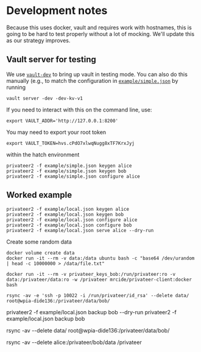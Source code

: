 # Development notes

Because this uses docker, vault and requires work with hostnames, this is going to be hard to test properly without a lot of mocking.  We'll update this as our strategy improves.

## Vault server for testing

We use [`vault-dev`](https://github.com/vimc/vault-dev) to bring up vault in testing mode.  You can also do this manually (e.g., to match the configuration in [`example/simple.json`](example/simple.json) by running

```
vault server -dev -dev-kv-v1
```

If you need to interact with this on the command line, use:

```
export VAULT_ADDR='http://127.0.0.1:8200'
```

You may need to export your root token

```
export VAULT_TOKEN=hvs.cPdO7xlwqNugg8xTF7KrxJyj
```

within the hatch environment


```
privateer2 -f example/simple.json keygen alice
privateer2 -f example/simple.json keygen bob
privateer2 -f example/simple.json configure alice
```

## Worked example

```
privateer2 -f example/local.json keygen alice
privateer2 -f example/local.json keygen bob
privateer2 -f example/local.json configure alice
privateer2 -f example/local.json configure bob
privateer2 -f example/local.json serve alice --dry-run
```

Create some random data

```
docker volume create data
docker run -it --rm -v data:/data ubuntu bash -c "base64 /dev/urandom | head -c 10000000 > /data/file.txt"
```

```
docker run -it --rm -v privateer_keys_bob:/run/privateer:ro -v data:/privateer/data:ro -w /privateer mrcide/privateer-client:docker bash

rsync -av -e 'ssh -p 10022 -i /run/privateer/id_rsa' --delete data/ root@wpia-dide136:/privateer/data/bob/
```

privateer2 -f example/local.json backup bob --dry-run
privateer2 -f example/local.json backup bob

rsync -av --delete data/ root@wpia-dide136:/privateer/data/bob/


rsync -av --delete alice:/privateer/bob/data /privateer
